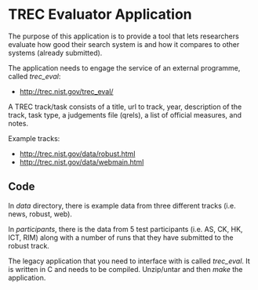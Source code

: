 # TREC Evaluator Application

The purpose of this application is to provide a tool that lets researchers evaluate how good their search system is and how it compares to other systems (already submitted).

The application needs to engage the service of an external programme, called *trec_eval*: 
  - http://trec.nist.gov/trec_eval/

A TREC track/task consists of a title, url to track, year, description of the track, task type, a judgements file (qrels), a list of official measures, and notes.

Example tracks:
  - http://trec.nist.gov/data/robust.html
  - http://trec.nist.gov/data/webmain.html

## Code

In *data* directory, there is example data from three different tracks (i.e. news, robust, web).

In *participants*, there is the data from 5 test participants (i.e. AS, CK, HK, ICT, RIM) along with a number of runs that they have submitted to the robust track. 

The legacy application that you need to interface with is called *trec_eval*. It is written in C and needs to be compiled. Unzip/untar and then *make* the application.
